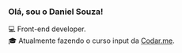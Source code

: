 ### Olá, sou o Daniel Souza!

:computer: Front-end developer.  
:mortar_board: Atualmente fazendo o curso input da [Codar.me](https://codar.me/input).